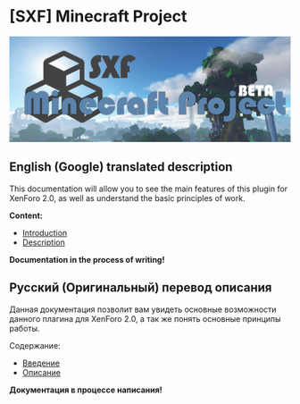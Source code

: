 # [SXF] Minecraft Project

![Cover](/image/cover.png)

## English (Google) translated description
This documentation will allow you to see the main features of this plugin for XenForo 2.0, as well as understand the basic principles of work.

**Content:**
* <a href="#en_part_1">Introduction</a>
* <a href="#en_part_2">Description</a>

**Documentation in the process of writing!**
## Русский (Оригинальный) перевод описания
Данная документация позволит вам увидеть основные возможности данного плагина для XenForo 2.0, а так же понять основные принципы работы.

Содержание:
* <a href="#ru_part_1">Введение</a>
* <a href="#ru_part_2">Описание</a>

**Документация в процессе написания!**